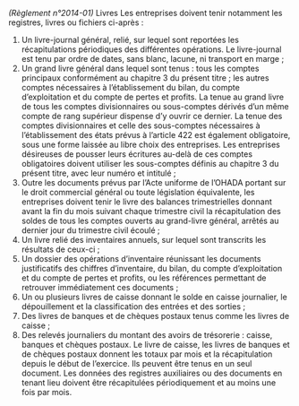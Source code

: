 _(Règlement n°2014-01)_ Livres
Les entreprises doivent tenir notamment les registres, livres ou fichiers ci-après :
1.  Un livre-journal général, relié, sur lequel sont reportées les récapitulations périodiques des différentes opérations. Le livre-journal est tenu par ordre de dates, sans blanc, lacune, ni transport en marge ;
2.  Un grand livre général dans lequel sont tenus :
tous les comptes principaux conformément au chapitre 3 du présent titre ;
les autres comptes nécessaires à l’établissement du bilan, du compte d’exploitation et du compte de pertes et profits.
La tenue au grand livre de tous les comptes divisionnaires ou sous-comptes dérivés d’un même compte de rang supérieur dispense d’y ouvrir ce dernier.
La tenue des comptes divisionnaires et celle des sous-comptes nécessaires à l’établissement des états prévus à l’article 422 est également obligatoire, sous une forme laissée au libre choix des entreprises.
Les entreprises désireuses de pousser leurs écritures au-delà de ces comptes obligatoires doivent utiliser les sous-comptes définis au chapitre 3 du présent titre, avec leur numéro et intitulé ;
1.  Outre les documents prévus par l’Acte uniforme de l’OHADA portant sur le droit commercial général ou toute législation équivalente, les entreprises doivent tenir le livre des balances trimestrielles donnant avant la fin du mois suivant chaque trimestre civil la récapitulation des soldes de tous les comptes ouverts au grand-livre général, arrêtés au dernier jour du trimestre civil écoulé ;
2.  Un livre relié des inventaires annuels, sur lequel sont transcrits les résultats de ceux-ci ;
3.  Un dossier des opérations d’inventaire réunissant les documents justificatifs des chiffres d’inventaire, du bilan, du compte d’exploitation et du compte de pertes et profits, ou les références permettant de retrouver immédiatement ces documents ;
4.  Un ou plusieurs livres de caisse donnant le solde en caisse journalier, le dépouillement et la classification des entrées et des sorties ;
5.  Des livres de banques et de chèques postaux tenus comme les livres de caisse ;
6.  Des relevés journaliers du montant des avoirs de trésorerie : caisse, banques et chèques postaux.
Le livre de caisse, les livres de banques et de chèques postaux donnent les totaux par mois et la récapitulation depuis le début de l’exercice. Ils peuvent être tenus en un seul document.
Les données des registres auxiliaires ou des documents en tenant lieu doivent être récapitulées périodiquement et au moins une fois par mois.